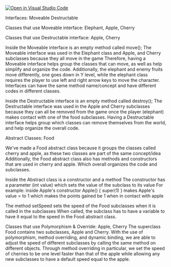 [![Open in Visual Studio Code](https://classroom.github.com/assets/open-in-vscode-2e0aaae1b6195c2367325f4f02e2d04e9abb55f0b24a779b69b11b9e10269abc.svg)](https://classroom.github.com/online_ide?assignment_repo_id=16138064&assignment_repo_type=AssignmentRepo)



Interfaces: 
Moveable
Destructable

Classes that use Moveable interface: Elephant, Apple, Cherry

Classes that use Destructable interface: Apple, Cherry


Inside the Moveable interface is an empty method called move(); 
The Moveable interface was used in the Elephant class and Apple, and Cherry subclasses because they all move in the game
Therefore, having a Moveable interface helps group the classes that can move, as well as help simplify and organize the code. 
Additionally, the elephant and enemy fruits move differently, one goes down in Y level, while the elephant class requires the player to use left and right arrow keys to move the character. 
Interfaces can have the same method name/concept and have different codes in different classes. 

Inside the Destructable interface is an empty method called destroy();
The Destructable interface was used in the Apple and Cherry subclasses because they can all be removed from the game once the player (elephant) makes contact with one of the food subclasses.
Having a Destructable interface helps group which classes can remove themselves from the world, and help organize the overall code.


Abstract Classes:
Food

We've made a Food abstract class because it groups the classes called cherry and apple, as these two classes are part of the same concept/idea 
Additionally, the Food abstract class also has methods and constructors that are used in cherry and apple.
Which overall organizes the code and subclasses. 

Inside the Abstract class is a constructor and a method
The constructor has a parameter (int value) 
which sets the value of the subclass to its value 
For example: inside Apple's constructor
Apple()
{
  super(1) 
}
makes Apple's value = to 1
which makes the points gained be 1 when in contact with apple 

The method setSpeed sets the speed of the Food subclasses when it is called in the subclasses
When called, the subclass has to have a variable to have it equal to the speed in the Food abstract class. 

Classes that use Polymorphism & Override: Apple, Cherry
The superclass Food contains two subclasses, Apple and Cherry. With the use of polymorphism, method overriding, and dynamic binding, we are able to adjust the speed of different subclasses by calling the same method on different objects. Through method overriding in particular, we set the speed of cherries to be one level faster than that of the apple while allowing any new subclasses to have a default speed equal to the apple. 




